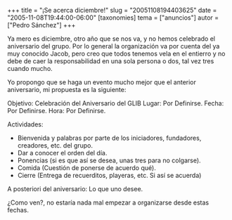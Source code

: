 +++
title = "¡Se acerca diciembre!"
slug = "20051108194403625"
date = "2005-11-08T19:44:00-06:00"
[taxonomies]
tema = ["anuncios"]
autor = ["Pedro Sánchez"]
+++

Ya mero es diciembre, otro año que se nos va, y no hemos celebrado el
aniversario del grupo. Por lo general la organización va por cuenta del
ya muy conocido Jacob, pero creo que todos tenemos vela en el entierro y
no debe de caer la responsabilidad en una sola persona o dos, tal vez
tres cuando mucho.

Yo propongo que se haga un evento mucho mejor que el anterior
aniversario, mi propuesta es la siguiente:

<!-- more -->
Objetivo: Celebración del Aniversario del GLIB Lugar: Por Definirse.
Fecha: Por Definirse. Hora: Por Definirse.

Actividades:

- Bienvenida y palabras por parte de los iniciadores, fundadores,
    creadores, etc. del grupo.
- Dar a conocer el orden del día.
- Ponencias (si es que así se desea, unas tres para no colgarse).
- Comida (Cuestión de ponerse de acuerdo qué).
- Cierre (Entrega de recuerditos, playeras, etc. Si así se acuerda)

A posteriori del aniversario: Lo que uno desee.

¿Como ven?, no estaría nada mal empezar a organizarse desde estas
fechas.
